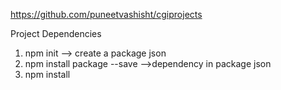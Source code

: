 https://github.com/puneetvashisht/cgiprojects




Project Dependencies

1. npm init --> create a package json
2. npm install package --save   -->dependency in package json
3. npm install 